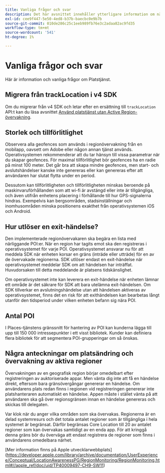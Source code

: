 ```yaml
---
title: Vanliga frågor och svar
description: Det här avsnittet innehåller ytterligare information om några vanliga frågor och svar.
exl-id: cee9f447-5e50-4ed8-b37b-baecbc0e9b7b
source-git-commit: 010de286c25c1eeb989fb76e3c2adaa82ac9fd35
workflow-type: tm+mt
source-wordcount: '541'
ht-degree: 1%

---
```


# Vanliga frågor och svar

Här är information och vanliga frågor om Platstjänst.

## Migrera från trackLocation i v4 SDK

Om du migrerar från v4 SDK och letar efter en ersättning till `trackLocation` API:t kan du läsa avsnittet [Använd platstjänst utan Active Region-övervakning](use-places-without-active-monitoring.md).

## Storlek och tillförlitlighet

Observera alla geofences som används i regionövervakning från en mobilapp, oavsett om Adobe eller någon annan tjänst används. Operativsystemen rekommenderar att du tar hänsyn till vissa parametrar när du skapar geofences. För maximal tillförlitlighet bör geofences ha en radie på minst 100 meter. Det går bra att skapa mindre geofences, men start- och avslutshändelser kanske inte genereras eller kan genereras efter att användaren har slutat flytta under en period.

Dessutom kan tillförlitligheten och tillförlitligheten minskas beroende på maskinvaruförhållanden som att wi-fi är avstängd eller inte är tillgängliga, och även utifrån enhetens placering i förhållande till hur GPS-signalerna hindras. Exempelvis kan bergsområden, stadsinställningar och inomhusområden minska positionens exakthet från operativsystemen iOS och Android.

## Hur utlöser en exit-händelse?

Den implementerade regionövervakaren ska begära en lista med närliggande POI:er. När en region har tagits emot ska den registreras i operativsystemet för varje POI. Operativsystemet ansvarar nu för att meddela SDK när enheten korsar en gräns (inträde eller utträde) för en av de övervakade regionerna. SDK utlöser endast en exit-händelse när operativsystemet meddelar SDK om att händelsen har inträffat. Huvudorsaken till detta meddelande är platsens tidskänslighet.

Om operativsystemet inte kan leverera en exit-händelse när enheten lämnar ett område är det säkrare för SDK att bara utelämna exit-händelsen. Om SDK tillverkar en avslutningshändelse utan att händelsen aktiveras av operativsystemet, finns det en risk för att exithändelsen kan bearbetas långt utanför den tidsperiod under vilken enheten befann sig nära POI.

## Antal POI

I Places-tjänstens gränssnitt för hantering av POI kan kunderna lägga till upp till 150 000 intressepunkter i ett visst bibliotek. Kunder kan definiera flera bibliotek för att segmentera POI-grupperingar om så önskas.

## Några anteckningar om platsändring och övervakning av aktiva regioner

Övervakningen av en geografisk region börjar omedelbart efter registreringen av auktoriserade appar. Men vänta dig inte att få en händelse direkt, eftersom bara gränsövergångar genererar en händelse. Om användarens plats redan finns i regionen vid registreringen genererar inte platshanteraren automatiskt en händelse. Appen måste i stället vänta på att användaren ska gå över regionsgränsen innan en händelse genereras och skickas till delegaten.

Var klok när du anger vilka områden som ska övervakas. Regionerna är en delad systemresurs och det totala antalet regioner som är tillgängliga i hela systemet är begränsat. Därför begränsas Core Location till 20 av antalet regioner som kan övervakas samtidigt av en enda app. För att kringgå denna gräns bör du överväga att endast registrera de regioner som finns i användarens omedelbara närhet.

[Mer information finns på Apple utvecklarwebbplats] (https://developer.apple.com/library/archive/documentation/UserExperience/Conceptual/LocationAwarenessPG/RegionMonitoring/RegionMonitoring.html#//apple_ref/doc/uid/TP40009497-CH9-SW11)
